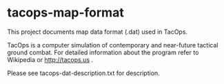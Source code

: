 tacops-map-format
=================

This project documents map data format (.dat) used in TacOps.

TacOps is a computer simulation of contemporary and near-future tactical ground combat.
For detailed information about the program refer to Wikipedia or http://tacops.us .

Please see tacops-dat-description.txt for description.
